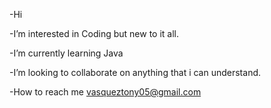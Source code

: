-Hi

-I’m interested in Coding but new to it all.

-I’m currently learning Java

-I’m looking to collaborate on anything that i can understand.

-How to reach me vasqueztony05@gmail.com
